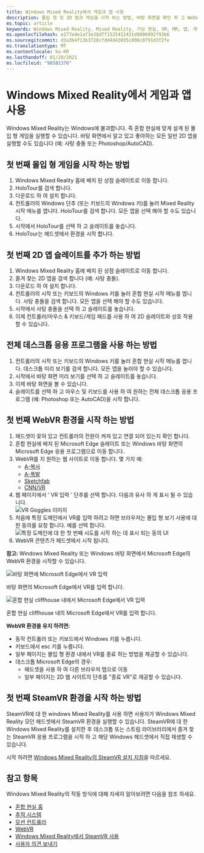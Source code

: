 ```yaml
---
title: Windows Mixed Reality에서 게임과 앱 사용
description: 몰입 형 및 2D 앱과 게임을 시작 하는 방법, 바탕 화면을 확인 하 고 WebVR 및 SteamVR 콘텐츠를 경험해 보세요.
ms.topic: article
keywords: Windows Mixed Reality, Mixed Reality, 가상 현실, VR, MR, 앱, 게임, 데스크톱, SteamVR, WebVR, 스트림
ms.openlocfilehash: e277ede1af3e38d7f1525412431d9006092f93b6
ms.sourcegitcommit: d3a3b4f13b3728cfdd4d43035c806c0791d3f2fe
ms.translationtype: MT
ms.contentlocale: ko-KR
ms.lasthandoff: 01/20/2021
ms.locfileid: "98581370"
---
```

# <a name="using-games-and-apps-in-windows-mixed-reality"></a>Windows Mixed Reality에서 게임과 앱 사용

Windows Mixed Reality는 Windows에 불과합니다. 즉 혼합 현실에 맞게 설계 된 몰입 형 게임을 실행할 수 있습니다. 바탕 화면에서 알고 있고 좋아하는 모든 일반 2D 앱을 실행할 수도 있습니다 (예: 사탕 충돌 또는 Photoshop/AutoCAD).

## <a name="how-to-get-into-your-first-immersive-game"></a>첫 번째 몰입 형 게임을 시작 하는 방법

1. Windows Mixed Reality 홈에 배치 된 상점 슬레이트로 이동 합니다.
2. HoloTour를 검색 합니다.
3. 다운로드 하 여 설치 합니다.
4. 컨트롤러의 Windows 단추 (또는 키보드의 Windows 키)를 눌러 Mixed Reality 시작 메뉴를 엽니다. HoloTour를 검색 합니다. 모든 앱을 선택 해야 할 수도 있습니다.
5. 시작에서 HoloTour를 선택 하 고 슬레이트를 놓습니다.
6. HoloTour는 헤드셋에서 환경을 시작 합니다.

## <a name="how-to-place-your-first-2d-app-slate"></a>첫 번째 2D 앱 슬레이트를 추가 하는 방법

1. Windows Mixed Reality 홈에 배치 된 상점 슬레이트로 이동 합니다.
2. 즐겨 찾는 2D 앱을 검색 합니다 (예: 사탕 충돌).
3. 다운로드 하 여 설치 합니다.
4. 컨트롤러의 시작 또는 키보드의 Windows 키를 눌러 혼합 현실 시작 메뉴를 엽니다. 사탕 충돌을 검색 합니다. 모든 앱을 선택 해야 할 수도 있습니다.
5. 시작에서 사탕 충돌을 선택 하 고 슬레이트를 놓습니다.
6. 이제 컨트롤러/마우스 & 키보드/게임 패드를 사용 하 여 2D 슬레이트와 상호 작용할 수 있습니다.

## <a name="how-to-use-a-full-desktop-application"></a>전체 데스크톱 응용 프로그램을 사용 하는 방법

1. 컨트롤러의 시작 또는 키보드의 Windows 키를 눌러 혼합 현실 시작 메뉴를 엽니다. 데스크톱 미리 보기를 검색 합니다. 모든 앱을 눌러야 할 수 있습니다.
2. 시작에서 바탕 화면 미리 보기를 선택 하 고 슬레이트를 놓습니다.
3. 이제 바탕 화면을 볼 수 있습니다.
4. 슬레이트를 선택 하 고 마우스 및 키보드를 사용 하 여 원하는 전체 데스크톱 응용 프로그램 (예: Photoshop 또는 AutoCAD)을 시작 합니다.

## <a name="how-to-get-into-your-first-webvr-experience"></a>첫 번째 WebVR 환경을 시작 하는 방법

1. 헤드셋이 꽂혀 있고 컨트롤러의 전원이 켜져 있고 연결 되어 있는지 확인 합니다.
2. 혼합 현실에 배치 된 Microsoft Edge 슬레이트 또는 Windows 바탕 화면의 Microsoft Edge 응용 프로그램으로 이동 합니다.
3. WebVR를 지 원하는 웹 사이트로 이동 합니다. 몇 가지 예:
   * [A-복사](https://aframe.io/a-painter/)
   * [A-폭발](https://aframe.io/a-blast/)
   * [Sketchfab](https://sketchfab.com/)
   * [CNN/VR](https://cnn.com/vr)
4. 웹 페이지에서 ' VR 입력 ' 단추를 선택 합니다. 다음과 유사 하 게 표시 될 수 있습니다. \
   ![VR Goggles 이미지](images/75px-enter-vr.png)
5. 처음에 특정 도메인에서 VR를 입력 하려고 하면 브라우저는 몰입 형 보기 사용에 대 한 동의를 요청 합니다. 예를 선택 합니다. ![특정 도메인에 대 한 첫 번째 시도를 시작 하는 데 표시 되는 동의 UI](images/1053px-Webvr-consent-ui.png)
6. WebVR 콘텐츠가 헤드셋에서 시작 됩니다.

**참고:** Windows Mixed Reality 또는 Windows 바탕 화면에서 Microsoft Edge의 WebVR 환경을 시작할 수 있습니다.

![바탕 화면에 Microsoft Edge에서 VR 입력](images/450px-webvr-desktop.png)

바탕 화면의 Microsoft Edge에서 VR를 입력 합니다.

![혼합 현실 cliffhouse 내에서 Microsoft Edge에서 VR 입력](images/450px-enter-vr-cliffhouse.jpg)

혼합 현실 cliffhouse 내의 Microsoft Edge에서 VR를 입력 합니다.

**WebVR 환경을 유지 하려면:**
* 동작 컨트롤러 또는 키보드에서 Windows 키를 누릅니다.
* 키보드에서 esc 키를 누릅니다.
* 일부 페이지는 몰입 형 환경 내에서 VR를 종료 하는 방법을 제공할 수 있습니다.
* 데스크톱 Microsoft Edge의 경우:
  * 헤드셋을 사용 하 여 다른 브라우저 탭으로 이동
  * 일부 페이지는 2D 웹 사이트의 단추를 "종료 VR"로 제공할 수 있습니다.

## <a name="how-to-get-into-your-first-steamvr-experience"></a>첫 번째 SteamVR 환경을 시작 하는 방법

SteamVR에 대 한 windows Mixed Reality를 사용 하면 사용자가 Windows Mixed Reality 모던 헤드셋에서 SteamVR 환경을 실행할 수 있습니다. SteamVR에 대 한 Windows Mixed Reality를 설치한 후 데스크톱 또는 스트림 라이브러리에서 즐겨 찾는 SteamVR 응용 프로그램을 시작 하 고 해당 Windows 헤드셋에서 직접 재생할 수 있습니다.

시작 하려면 [Windows Mixed Reality의 SteamVR 설치 지침](./using-steamvr-with-windows-mixed-reality.md)을 따르세요.

## <a name="see-also"></a>참고 항목

Windows Mixed Reality의 작동 방식에 대해 자세히 알아보려면 다음을 참조 하세요.
* [혼합 현실 홈](your-mixed-reality-home.md)
* [추적 시스템](tracking-system.md)
* [모션 컨트롤러](controllers-in-wmr.md)
* [WebVR](webvr.md)
* [Windows Mixed Reality에서 SteamVR 사용](using-steamvr-with-windows-mixed-reality.md)
* [사용자 의견 보내기](filing-feedback.md)
